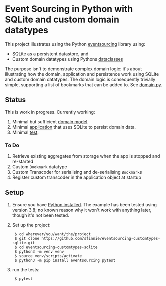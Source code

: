 # Event Sourcing in Python with SQLite and custom domain datatypes

This project illustrates using the Python [eventsourcing](https://github.com/johnbywater/eventsourcing) library using:

* SQLite as a persistent datastore, and
* Custom domain datatypes using Pythons [dataclasses](https://docs.python.org/3/library/dataclasses.html)

The purpose isn't to demonstrate complex domain logic: it's about illustrating how the domain, application and persistence work using SQLite and custom domain datatypes.  The domain logic is consequently trivially simple, supporting a list of bookmarks that can be added to.  See [domain.py](bookmarks/domain.py).


## Status

This is work in progress.  Currently working:

1. Minimal but sufficient [domain model](bookmarks/domain.py).  
1. Minimal [application](bookmarks/application.py) that uses SQLite to persist domain data.
1. Minimal [test](tests/test_bookmarks.py).

### To Do

1. Retrieve existing aggregates from storage when the app is stopped and re-started
1. Custom `Bookmark` datatype
1. Custom Transcoder for serialising and de-serialising `Bookmark`s
1. Register custom transcoder in the application object at startup


## Setup

1. Ensure you have [Python installed](https://www.python.org/downloads/).  The example has been tested using version 3.8; no known reason why it won't work with anything later, though it's not been tested.
1. Set up the project:

        $ cd wherever/you/want/the/project
        $ git clone https://github.com/sfinnie/eventsourcing-customtypes-sqlite.git
        $ cd eventsourcing-customtypes-sqlite
        $ python3 -m venv venv
        $ source venv/scripts/activate
        $ python3 -m pip install eventsourcing pytest

1. run the tests:

        $ pytest

